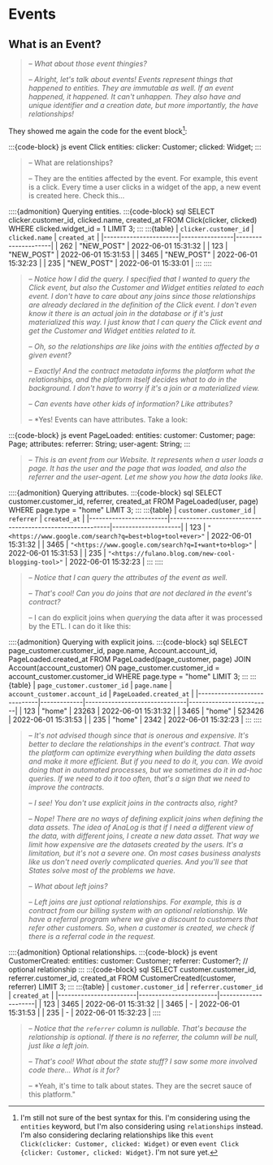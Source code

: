# Events

## What is an Event?

> – *What about those event thingies?*
>
> – *Alright, let's talk about events! Events represent things that happened to entities. They are immutable as well. If an event happened, it happened. It can't unhappen. They also have and unique identifier and a creation date, but more importantly, the have relationships!*
>
>

They showed me again the code for the event block[^syntax]:

:::{code-block} js
event Click
  entities:
    clicker: Customer;
    clicked: Widget;
:::

> – What are relationships?
>
> – They are the entities affected by the event. For example, this event is a click. Every time a user clicks in a widget of the app, a new event is created here. Check this…

::::{admonition} Querying entities.
:::{code-block} sql
SELECT clicker.customer_id, clicked.name, created_at
FROM Click(clicker, clicked)
WHERE clicked.widget_id = 1
LIMIT 3;
:::
:::{table}
| `clicker.customer_id` | `clicked.name` | `created_at`        |
|-----------------------|----------------|---------------------|
| 262                   | "NEW_POST"     | 2022-06-01 15:31:32 |
| 123                   | "NEW_POST"     | 2022-06-01 15:31:53 |
| 3465                  | "NEW_POST"     | 2022-06-01 15:32:23 |
| 235                   | "NEW_POST"     | 2022-06-01 15:33:01 |
:::
::::

> – *Notice how I did the query. I specified that I wanted to query the Click event, but also the Customer and Widget entities related to each event. I don't have to care about any joins since those relationships are already declared in the definition of the Click event. I don't even know it there is an actual join in the database or if it's just materialized this way. I just know that I can query the Click event and get the Customer and Widget entities related to it.*
>
> – *Oh, so the relationships are like joins with the entities affected by a given event?*
>
> – *Exactly! And the contract metadata informs the platform what the relationships, and the platform itself decides what to do in the background. I don't have to worry if it's a join or a materialized view.*
>
> – *Can events have other kids of information? Like attributes?*
>
> – *Yes! Events can have attributes. Take a look:
>
:::{code-block} js
event PageLoaded:
  entities:
    customer: Customer;
    page: Page;
  attributes:
    referrer: String;
    user-agent: String;
:::

> – *This is an event from our Website. It represents when a user loads a page. It has the user and the page that was loaded, and also the referrer and the user-agent. Let me show you how the data looks like.*

::::{admonition} Querying attributes.
:::{code-block} sql
SELECT customer.customer_id, referrer, created_at
FROM PageLoaded(user, page)
WHERE page.type = "home"
LIMIT 3;
:::
:::{table}
| `customer.customer_id` | `referrer`                                                | `created_at`        |
|------------------------|-----------------------------------------------------------|---------------------|
| 123                    | `"<https://www.google.com/search?q=best+blog+tool+ever>"` | 2022-06-01 15:31:32 |
| 3465                   | `"<https://www.google.com/search?q=I+want+to+blog>"`      | 2022-06-01 15:31:53 |
| 235                    | `"<https://fulano.blog.com/new-cool-blogging-tool>"`      | 2022-06-01 15:32:23 |
:::
::::

> – *Notice that I can query the attributes of the event as well.*
>
> – *That's cool! Can you do joins that are not declared in the event's contract?*
>
> – I can do explicit joins when *querying* the data after it was processed by the ETL.  I can do it like this:

::::{admonition} Querying with explicit joins.
:::{code-block} sql
SELECT page_customer.customer_id, page.name, Account.account_id, PageLoaded.created_at
FROM PageLoaded(page_customer, page) JOIN Account(account_customer) ON page_customer.customer_id = account_customer.customer_id
WHERE page.type = "home"
LIMIT 3;
:::
:::{table}
| `page_customer.customer_id` | `page.name` | `account_customer.account_id` | `PageLoaded.created_at` |
|-----------------------------|-------------|-------------------------------|-------------------------|
| 123                         | "home"      | 23263                         | 2022-06-01 15:31:32     |
| 3465                        | "home"      | 523426                        | 2022-06-01 15:31:53     |
| 235                         | "home"      | 2342                          | 2022-06-01 15:32:23     |
:::
::::

> – *It's not advised though since that is onerous and expensive. It's better to declare the relationships in the event's contract. That way the platform can optimize everything when building the data assets and make it more efficient. But if you need to do it, you can. We avoid doing that in automated processes, but we sometimes do it in ad-hoc queries. If we need to do it too often, that's a sign that we need to improve the contracts.*
>
> – *I see! You don't use explicit joins in the contracts also, right?*
>
> – *Nope! There are no ways of defining explicit joins when defining the data assets. The idea of AnaLog is that if I need a different view of the data, with different joins, I create a new data asset. That way we limit how expensive are the datasets created by the users. It's a limitation, but it's not a severe one. On most cases business analysts like us don't need overly complicated queries. And you'll see that States solve most of the problems we have.*
>
> – *What about left joins?*
>
> – *Left joins are just optional relationships. For example, this is a contract from our billing system with an optional relationship. We have a referral program where we give a discount to customers that refer other customers. So, when a customer is created, we check if there is a referral code in the request.*
>

::::{admonition} Optional relationships.
:::{code-block} js
event CustomerCreated:
  entities:
    customer: Customer;
    referrer: Customer?; // optional relationship
:::
:::{code-block} sql
SELECT customer.customer_id, referrer.customer_id, created_at
FROM CustomerCreated(customer, referrer)
LIMIT 3;
:::
:::{table}
| `customer.customer_id` | `referrer.customer_id` | `created_at`        |
|------------------------|------------------------|---------------------|
| 123                    | 3465                   | 2022-06-01 15:31:32 |
| 3465                   | -                      | 2022-06-01 15:31:53 |
| 235                    | -                      | 2022-06-01 15:32:23 |
::::

> – *Notice that the `referrer` column is nullable. That's because the relationship is optional. If there is no referrer, the column will be null, just like a left join.*
>
> – *That's cool! What about the state stuff? I saw some more involved code there... What is it for?*
>
> – *Yeah, it's time to talk about states. They are the secret sauce of this platform."

[^syntax]:  I'm still not sure of the best syntax for this. I'm considering using the `entities` keyword, but I'm also considering using `relationships` instead. I'm also considering declaring relationships like this `event Click(clicker: Customer, clicked: Widget)` or even `event Click {clicker: Customer, clicked: Widget}`. I'm not sure yet.
